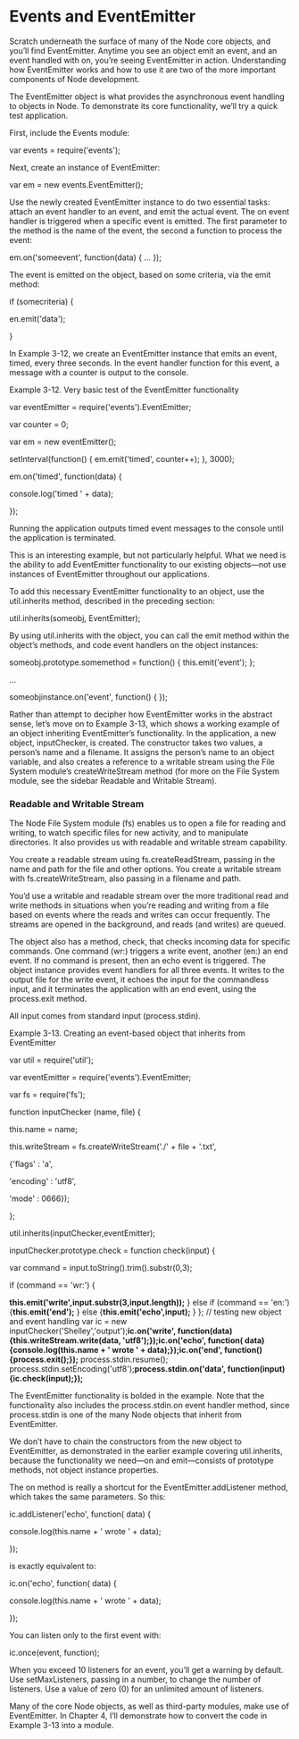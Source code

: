 # Events and EventEmitter

Scratch underneath the surface of many of the Node core objects, and you’ll find EventEmitter. Anytime you see an object emit an event, and an event handled with on, you’re seeing EventEmitter in action. Understanding how EventEmitter works and how to use it are two of the more important components of Node development.

The EventEmitter object is what provides the asynchronous event handling to objects in Node. To demonstrate its core functionality, we’ll try a quick test application.

First, include the Events module:

var events = require('events');

Next, create an instance of EventEmitter:

var em = new events.EventEmitter();

Use the newly created EventEmitter instance to do two essential tasks: attach an event handler to an event, and emit the actual event. The on event handler is triggered when a specific event is emitted. The first parameter to the method is the name of the event, the second a function to process the event:

em.on('someevent', function(data) { ... });

The event is emitted on the object, based on some criteria, via the emit method:

if (somecriteria) {

en.emit('data');

}

In Example 3-12, we create an EventEmitter instance that emits an event, timed, every three seconds. In the event handler function for this event, a message with a counter is output to the console.

Example 3-12. Very basic test of the EventEmitter functionality

var eventEmitter = require('events').EventEmitter;

var counter = 0;

var em = new eventEmitter();

setInterval(function() { em.emit('timed', counter++); }, 3000);

em.on('timed', function(data) {

console.log('timed ' + data);

});

Running the application outputs timed event messages to the console until the application is terminated.

This is an interesting example, but not particularly helpful. What we need is the ability to add EventEmitter functionality to our existing objects—not use instances of EventEmitter throughout our applications.

To add this necessary EventEmitter functionality to an object, use the util.inherits method, described in the preceding section:

util.inherits(someobj, EventEmitter);

By using util.inherits with the object, you can call the emit method within the object’s methods, and code event handlers on the object instances:

someobj.prototype.somemethod = function() { this.emit('event'); };

...

someobjinstance.on('event', function() { });

Rather than attempt to decipher how EventEmitter works in the abstract sense, let’s move on to Example 3-13, which shows a working example of an object inheriting EventEmitter’s functionality. In the application, a new object, inputChecker, is created. The constructor takes two values, a person’s name and a filename. It assigns the person’s name to an object variable, and also creates a reference to a writable stream using the File System module’s createWriteStream method (for more on the File System module, see the sidebar Readable and Writable Stream).

### Readable and Writable Stream

The Node File System module (fs) enables us to open a file for reading and writing, to watch specific files for new activity, and to manipulate directories. It also provides us with readable and writable stream capability.

You create a readable stream using fs.createReadStream, passing in the name and path for the file and other options. You create a writable stream with fs.createWriteStream, also passing in a filename and path.

You’d use a writable and readable stream over the more traditional read and write methods in situations when you’re reading and writing from a file based on events where the reads and writes can occur frequently. The streams are opened in the background, and reads (and writes) are queued.

The object also has a method, check, that checks incoming data for specific commands. One command (wr:) triggers a write event, another (en:) an end event. If no command is present, then an echo event is triggered. The object instance provides event handlers for all three events. It writes to the output file for the write event, it echoes the input for the commandless input, and it terminates the application with an end event, using the process.exit method.

All input comes from standard input (process.stdin).

Example 3-13. Creating an event-based object that inherits from EventEmitter

var util = require('util');

var eventEmitter = require('events').EventEmitter;

var fs = require('fs');

function inputChecker (name, file) {

this.name = name;

this.writeStream = fs.createWriteStream('./' + file + '.txt',

{'flags' : 'a',

'encoding' : 'utf8',

'mode' : 0666});

};

util.inherits(inputChecker,eventEmitter);

inputChecker.prototype.check = function check(input) {

var command = input.toString().trim().substr(0,3);

if (command == 'wr:') {

**this.emit('write',input.substr(3,input.length));**
} else if (command == 'en:') {**this.emit('end');**
} else {**this.emit('echo',input);**
}
};
// testing new object and event handling
var ic = new inputChecker('Shelley','output');**ic.on('write', function(data) {this.writeStream.write(data, 'utf8');});ic.on('echo', function( data) {console.log(this.name + ' wrote ' + data);});ic.on('end', function() {process.exit();});**
process.stdin.resume();
process.stdin.setEncoding('utf8');**process.stdin.on('data', function(input) {ic.check(input);});**

The EventEmitter functionality is bolded in the example. Note that the functionality also includes the process.stdin.on event handler method, since process.stdin is one of the many Node objects that inherit from EventEmitter.

We don’t have to chain the constructors from the new object to EventEmitter, as demonstrated in the earlier example covering util.inherits, because the functionality we need—on and emit—consists of prototype methods, not object instance properties.

The on method is really a shortcut for the EventEmitter.addListener method, which takes the same parameters. So this:

ic.addListener('echo', function( data) {

console.log(this.name + ' wrote ' + data);

});

is exactly equivalent to:

ic.on('echo', function( data) {

console.log(this.name + ' wrote ' + data);

});

You can listen only to the first event with:

ic.once(event, function);

When you exceed 10 listeners for an event, you’ll get a warning by default. Use setMaxListeners, passing in a number, to change the number of listeners. Use a value of zero (0) for an unlimited amount of listeners.

Many of the core Node objects, as well as third-party modules, make use of EventEmitter. In Chapter 4, I’ll demonstrate how to convert the code in Example 3-13 into a module.